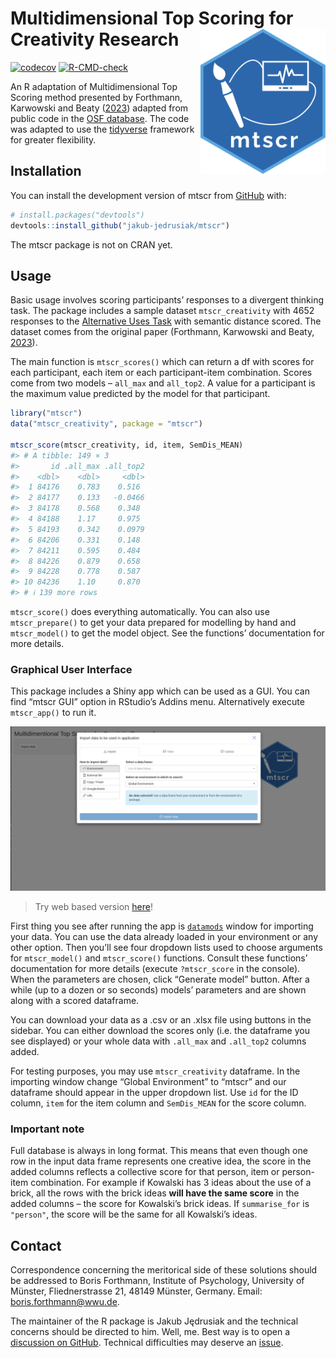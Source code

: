 
<!-- README.md is generated from README.Rmd. Please edit that file -->

# Multidimensional Top Scoring for Creativity Research <img src="./man/figures/mtscr-hex.svg" width="200" align="right"/>

<!-- badges: start -->

[![codecov](https://codecov.io/gh/jakub-jedrusiak/mtscr/branch/main/graph/badge.svg?token=N3UGHFK5QN)](https://codecov.io/gh/jakub-jedrusiak/mtscr)
[![R-CMD-check](https://github.com/jakub-jedrusiak/mtscr/actions/workflows/R-CMD-check.yaml/badge.svg)](https://github.com/jakub-jedrusiak/mtscr/actions/workflows/R-CMD-check.yaml)

<!-- badges: end -->

An R adaptation of Multidimensional Top Scoring method presented by
Forthmann, Karwowski and Beaty
([2023](https://doi.org/10.1037/aca0000571)) adapted from public code in
the [OSF database](https://osf.io/7rgsp/). The code was adapted to use
the [tidyverse](https://www.tidyverse.org/) framework for greater
flexibility.

## Installation

You can install the development version of mtscr from
[GitHub](https://github.com/) with:

``` r
# install.packages("devtools")
devtools::install_github("jakub-jedrusiak/mtscr")
```

The mtscr package is not on CRAN yet.

## Usage

Basic usage involves scoring participants’ responses to a divergent
thinking task. The package includes a sample dataset `mtscr_creativity`
with 4652 responses to the [Alternative Uses
Task](https://en.wikipedia.org/wiki/Alternative_uses_test) with semantic
distance scored. The dataset comes from the original paper (Forthmann,
Karwowski and Beaty, [2023](https://doi.org/10.1037/aca0000571)).

The main function is `mtscr_scores()` which can return a df with scores
for each participant, each item or each participant-item combination.
Scores come from two models – `all_max` and `all_top2`. A value for a
participant is the maximum value predicted by the model for that
participant.

``` r
library("mtscr")
data("mtscr_creativity", package = "mtscr")

mtscr_score(mtscr_creativity, id, item, SemDis_MEAN)
#> # A tibble: 149 × 3
#>       id .all_max .all_top2
#>    <dbl>    <dbl>     <dbl>
#>  1 84176    0.783    0.516 
#>  2 84177    0.133   -0.0466
#>  3 84178    0.568    0.348 
#>  4 84188    1.17     0.975 
#>  5 84193    0.342    0.0979
#>  6 84206    0.331    0.148 
#>  7 84211    0.595    0.484 
#>  8 84226    0.879    0.658 
#>  9 84228    0.778    0.587 
#> 10 84236    1.10     0.870 
#> # ℹ 139 more rows
```

`mtscr_score()` does everything automatically. You can also use
`mtscr_prepare()` to get your data prepared for modelling by hand and
`mtscr_model()` to get the model object. See the functions’
documentation for more details.

### Graphical User Interface

This package includes a Shiny app which can be used as a GUI. You can
find “mtscr GUI” option in RStudio’s Addins menu. Alternatively execute
`mtscr_app()` to run it.

![](./man/figures/README-GUI-example.gif)

> Try web based version
> [here](https://jakub-jedrusiak.shinyapps.io/mtscr_GUI/)!

First thing you see after running the app is
[`datamods`](https://github.com/dreamRs/datamods) window for importing
your data. You can use the data already loaded in your environment or
any other option. Then you’ll see four dropdown lists used to choose
arguments for `mtscr_model()` and `mtscr_score()` functions. Consult
these functions’ documentation for more details (execute `?mtscr_score`
in the console). When the parameters are chosen, click “Generate model”
button. After a while (up to a dozen or so seconds) models’ parameters
and are shown along with a scored dataframe.

You can download your data as a .csv or an .xlsx file using buttons in
the sidebar. You can either download the scores only (i.e. the dataframe
you see displayed) or your whole data with `.all_max` and `.all_top2`
columns added.

For testing purposes, you may use `mtscr_creativity` dataframe. In the
importing window change “Global Environment” to “mtscr” and our
dataframe should appear in the upper dropdown list. Use `id` for the ID
column, `item` for the item column and `SemDis_MEAN` for the score
column.

### Important note

Full database is always in long format. This means that even though one
row in the input data frame represents one creative idea, the score in
the added columns reflects a collective score for that person, item or
person-item combination. For example if Kowalski has 3 ideas about the
use of a brick, all the rows with the brick ideas **will have the same
score** in the added columns – the score for Kowalski’s brick ideas. If
`summarise_for` is `"person"`, the score will be the same for all
Kowalski’s ideas.

## Contact

Correspondence concerning the meritorical side of these solutions should
be addressed to Boris Forthmann, Institute of Psychology, University of
Münster, Fliednerstrasse 21, 48149 Münster, Germany. Email:
<boris.forthmann@wwu.de>.

The maintainer of the R package is Jakub Jędrusiak and the technical
concerns should be directed to him. Well, me. Best way is to open a
[discussion on
GitHub](https://github.com/jakub-jedrusiak/mtscr/discussions). Technical
difficulties may deserve an
[issue](https://github.com/jakub-jedrusiak/mtscr/issues).
